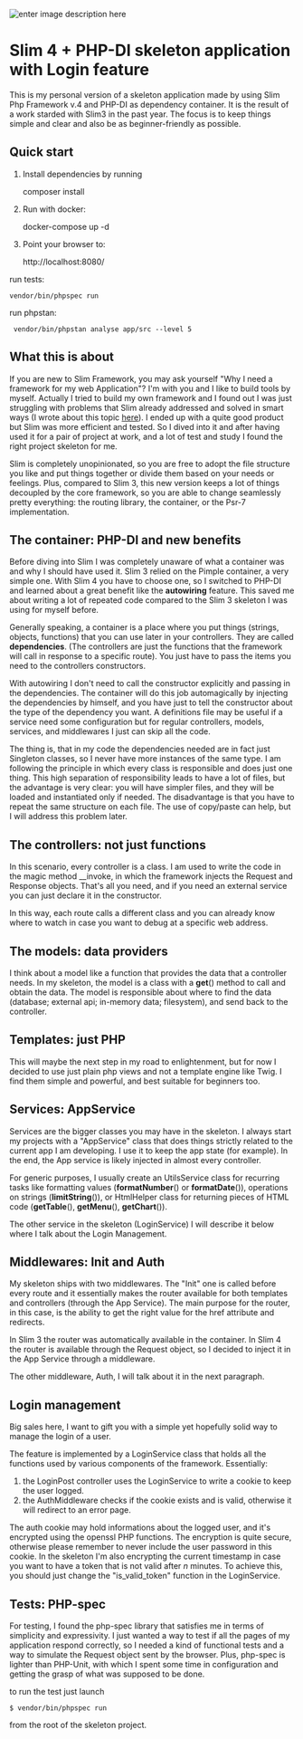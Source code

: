 ![enter image description here](https://travis-ci.org/paooolino/slim4-skeleton-login.svg?branch=master)

# Slim 4 + PHP-DI skeleton application with Login feature

This is my personal version of a skeleton application made by using Slim Php Framework v.4 and PHP-DI as dependency container.
It is the result of a work starded with Slim3 in the past year. The focus is to keep things simple and clear and also be as beginner-friendly as possible. 

## Quick start
1. Install dependencies by running

    composer install

2. Run with docker: 

    docker-compose up -d

3. Point your browser to:

    http://localhost:8080/
    
run tests:

    vendor/bin/phpspec run
    
run phpstan:

     vendor/bin/phpstan analyse app/src --level 5
    

## What this is about

If you are new to Slim Framework, you may ask yourself "Why I need a framework for my web Application"? I'm with you and I like to build tools by myself. Actually I tried to build my own framework and I found out I was just struggling with problems that Slim already addressed and solved in smart ways (I wrote about this topic [here](https://medium.com/@paooolino/why-i-choose-slim-framework-for-my-php-web-development-3b087e6d09fc)). I ended up with a quite good product but Slim was more efficient and tested. So I dived into it and after having used it for a pair of project at work, and a lot of test and study I found the right project skeleton for me.

Slim is completely unopinionated, so you are free to adopt the file structure you like and put things together or divide them based on your needs or feelings. Plus, compared to Slim 3, this new version keeps a lot of things decoupled by the core framework, so you are able to change seamlessly pretty everything: the routing library, the container, or the Psr-7 implementation.

## The container: PHP-DI and new benefits

Before diving into Slim I was completely unaware of what a container was and why I should have used it. Slim 3 relied on the Pimple container, a very simple one. With Slim 4 you have to choose one, so I switched to PHP-DI and learned about a great benefit like the **autowiring** feature. This saved me about writing a lot of repeated code compared to the Slim 3 skeleton I was using for myself before.

Generally speaking, a container is a place where you put things (strings, objects, functions) that you can use later in your controllers. They are called **dependencies**. (The controllers are just the functions that the framework will call in response to a specific route). You just have to pass the items you need to the controllers constructors.

With autowiring I don't need to call the constructor explicitly and passing in the dependencies. The container will do this job automagically by injecting the dependencies by himself, and you have just to tell the constructor about the type of the dependency you want. A definitions file may be useful if a service need some configuration but for regular controllers, models, services, and middlewares I just can skip all the code.

The thing is, that in my code the dependencies needed are in fact just Singleton classes, so I never have more instances of the same type. I am following the principle in which every class is responsible and does just one thing. This high separation of responsibility leads to have a lot of files, but the advantage is very clear: you will have simpler files, and they will be loaded and instantiated only if needed. The disadvantage is that you have to repeat the same structure on each file. The use of copy/paste can help, but I will address this problem later.

## The controllers: not just functions

In this scenario, every controller is a class. I am used to write the code in the magic method __invoke, in which the framework injects the Request and Response objects. That's all you need, and if you need an external service you can just declare it in the constructor.

In this way, each route calls a different class and you can already know where to watch in case you want to debug at a specific web address.

## The models: data providers

I think about a model like a function that provides the data that a controller needs. In my skeleton, the model is a class with a **get**() method to call and obtain the data. The model is responsible about where to find the data (database; external api; in-memory data; filesystem), and send back to the controller.

## Templates: just PHP

This will maybe the next step in my road to enlightenment, but for now I decided to use just plain php views and not a template engine like Twig. I find them simple and powerful, and best suitable for beginners too.

## Services: AppService

Services are the bigger classes you may have in the skeleton. I always start my projects with a "AppService" class that does things strictly related to the current app I am developing. I use it to keep the app state (for example). In the end, the App service is likely injected in almost every controller.

For generic purposes, I usually create an UtilsService class for recurring tasks like formatting values (**formatNumber**() or **formatDate**()), operations on strings (**limitString**()), or HtmlHelper class for returning pieces of HTML code (**getTable**(), **getMenu**(), **getChart**()).

The other service in the skeleton (LoginService) I will describe it below where I talk about the Login Management.

## Middlewares: Init and Auth

My skeleton ships with two middlewares. The "Init" one is called before every route and it essentially makes the router available for both templates and controllers (through the App Service). The main purpose for the router, in this case, is the ability to get the right value for the href attribute and redirects.

In Slim 3 the router was automatically available in the container. In Slim 4 the router is available through the Request object, so I decided to inject it in the App Service through a middleware.

The other middleware, Auth, I will talk about it in the next paragraph.


## Login management

Big sales here, I want to gift you with a simple yet hopefully solid way to manage the login of a user.

The feature is implemented by a LoginService class that holds all the functions used by various components of the framework. Essentially:

1) the LoginPost controller uses the LoginService to write a cookie to keep the user logged.
2) the AuthMiddleware checks if the cookie exists and is valid, otherwise it will redirect to an error page.

The auth cookie may hold informations about the logged user, and it's encrypted using the openssl PHP functions. The encryption is quite secure, otherwise please remember to never include the user password in this cookie. In the skeleton I'm also encrypting the current timestamp in case you want to have a token that is not valid after *n* minutes. To achieve this, you should just change the "is_valid_token" function in the LoginService.

## Tests: PHP-spec

For testing, I found the php-spec library that satisfies me in terms of simplicity and expressivity. I just wanted a way to test if all the pages of my application respond correctly, so I needed a kind of functional tests and a way to simulate the Request object sent by the browser. Plus, php-spec is lighter than PHP-Unit, with which I spent some time in configuration and getting the grasp of what was supposed to be done.

to run the test just launch

    $ vendor/bin/phpspec run

from the root of the skeleton project.


